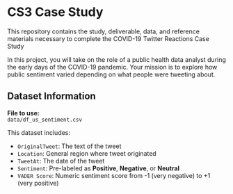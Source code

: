 # CS3 Case Study

This repository contains the study, deliverable, data, and reference materials necessary to complete the COVID-19 Twitter Reactions Case Study

In this project, you will take on the role of a public health data analyst during the early days of the COVID-19 pandemic. Your mission is to explore how public sentiment varied depending on what people were tweeting about.

## Dataset Information

**File to use:**  
`data/df_us_sentiment.csv`

This dataset includes:
- `OriginalTweet`: The text of the tweet
- `Location`: General region where tweet originated
- `TweetAt`: The date of the tweet
- `Sentiment`: Pre-labeled as **Positive**, **Negative**, or **Neutral**
- `VADER Score`: Numeric sentiment score from -1 (very negative) to +1 (very positive)
